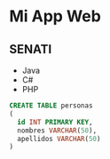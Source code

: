 # Mi App Web #
## SENATI ##

* Java
* C#
* PHP

```sql
CREATE TABLE personas
(
  id INT PRIMARY KEY,
  nombres VARCHAR(50),
  apellidos VARCHAR(50)
)
```
